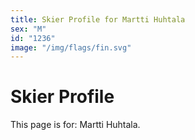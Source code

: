 ```yaml
---
title: Skier Profile for Martti Huhtala
sex: "M"
id: "1236"
image: "/img/flags/fin.svg" 
---
```


# Skier Profile

This page is for: Martti Huhtala.
    